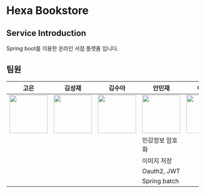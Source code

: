 # Hexa Bookstore

## Service Introduction
Spring boot를 이용한 온라인 서점 플랫폼 입니다.

## 팀원
|고은|김성재|김수아|안민재|이규빈|조나현|조승주|채노아|
|---|---|---|---|---|---|---|---|
|<img style="height: 100px; width: 100px;" src="https://avatars.githubusercontent.com/u/133118296?v=4"/>|<img style="height: 100px; width: 100px;" src="https://avatars.githubusercontent.com/u/104749176?v=4"/>|<img style="height: 100px; width: 100px;" src="https://avatars.githubusercontent.com/u/144919371?v=4"/>|<img style="height: 100px; width: 100px;" src="https://avatars.githubusercontent.com/u/180361980?v=4"/>|<img style="height: 100px; width: 100px;" src="https://avatars.githubusercontent.com/u/121775765?v=4"/>|<img style="height: 100px; width: 100px;" src="https://avatars.githubusercontent.com/u/95014596?v=4"/>|<img style="height: 100px; width: 100px;" src="https://avatars.githubusercontent.com/u/168888761?v=4"/>|<img style="height: 100px; width: 100px;" src="https://avatars.githubusercontent.com/u/104444048?v=4"/>|
| | | |민감정보 암호화 | | | | |
| | | |이미지 저장 | | | | |
| | | |Oauth2, JWT | | | | |
| | | |Spring batch | | | | |

